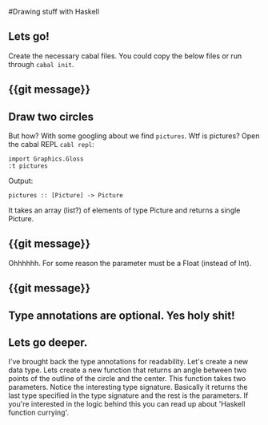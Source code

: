 #Drawing stuff with Haskell

## Lets go!
Create the necessary cabal files. You could copy the below files or run through `cabal init`.

## {{git message}}

## Draw two circles
But how? With some googling about we find `pictures`.
Wtf is pictures?
Open the cabal REPL `cabl repl`:
```
import Graphics.Gloss
:t pictures
```

Output:
```
pictures :: [Picture] -> Picture
```

It takes an array (list?) of elements of type Picture and returns a single Picture.


## {{git message}}
Ohhhhhh. For some reason the parameter must be a Float (instead of Int).

## {{git message}}


## Type annotations are optional. Yes holy shit!

## Lets go deeper.
I've brought back the type annotations for readability. Let's create a new data type. Lets create a new function that returns an angle between two points of the outline of the circle and the center. This function takes two parameters. Notice the interesting type signature. Basically it returns the last type specified in the type signature and the rest is the parameters. If you're interested in the logic behind this you can read up about 'Haskell function currying'.

